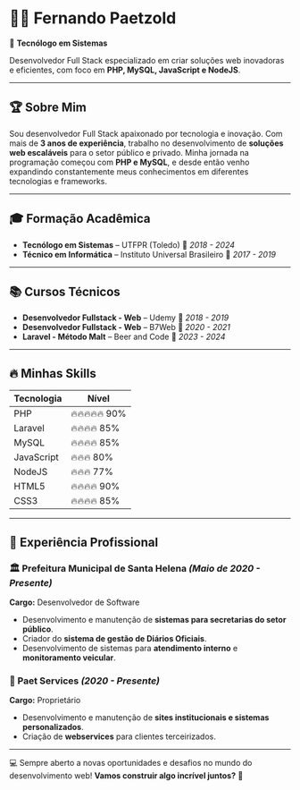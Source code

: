 
# 👨‍💻 Fernando Paetzold

🚀 **Tecnólogo em Sistemas**

Desenvolvedor Full Stack especializado em criar soluções web inovadoras e eficientes, com foco em **PHP, MySQL, JavaScript e NodeJS**.

---

## 🏆 Sobre Mim
Sou desenvolvedor Full Stack apaixonado por tecnologia e inovação. Com mais de **3 anos de experiência**, trabalho no desenvolvimento de **soluções web escaláveis** para o setor público e privado. Minha jornada na programação começou com **PHP e MySQL**, e desde então venho expandindo constantemente meus conhecimentos em diferentes tecnologias e frameworks.

---

## 🎓 Formação Acadêmica
- **Tecnólogo em Sistemas** – UTFPR (Toledo) 📅 *2018 - 2024*
- **Técnico em Informática** – Instituto Universal Brasileiro 📅 *2017 - 2019*

---

## 📚 Cursos Técnicos
- **Desenvolvedor Fullstack - Web** – Udemy 📅 *2018 - 2019*
- **Desenvolvedor Fullstack - Web** – B7Web 📅 *2020 - 2021*
- **Laravel - Método Malt** – Beer and Code 📅 *2023 - 2024*

---

## 🔥 Minhas Skills

| Tecnologia | Nível |
|------------|-------|
| PHP        | 🔥🔥🔥🔥🔥 90% |
| Laravel    | 🔥🔥🔥🔥 85% |
| MySQL      | 🔥🔥🔥🔥 85% |
| JavaScript | 🔥🔥🔥 80% |
| NodeJS     | 🔥🔥🔥 77% |
| HTML5      | 🔥🔥🔥🔥 90% |
| CSS3       | 🔥🔥🔥🔥 85% |

---

## 💼 Experiência Profissional

### 🏛 Prefeitura Municipal de Santa Helena *(Maio de 2020 - Presente)*
**Cargo:** Desenvolvedor de Software

- Desenvolvimento e manutenção de **sistemas para secretarias do setor público**.
- Criador do **sistema de gestão de Diários Oficiais**.
- Desenvolvimento de sistemas para **atendimento interno** e **monitoramento veicular**.

### 🚀 Paet Services *(2020 - Presente)*
**Cargo:** Proprietário

- Desenvolvimento e manutenção de **sites institucionais e sistemas personalizados**.
- Criação de **webservices** para clientes terceirizados.

---

💻 Sempre aberto a novas oportunidades e desafios no mundo do desenvolvimento web! **Vamos construir algo incrível juntos?** 🚀
